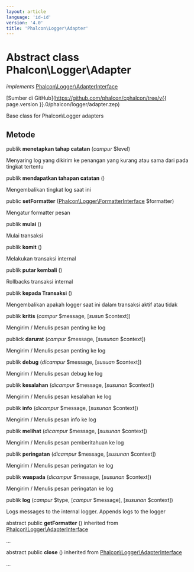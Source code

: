 ```yaml
---
layout: article
language: 'id-id'
version: '4.0'
title: 'Phalcon\Logger\Adapter'
---
```

# Abstract class **Phalcon\Logger\Adapter**

*implements* [Phalcon\Logger\AdapterInterface](Phalcon_Logger_AdapterInterface)

[Sumber di GitHub](https://github.com/phalcon/cphalcon/tree/v{{ page.version }}.0/phalcon/logger/adapter.zep)

Base class for Phalcon\Logger adapters

## Metode

publik **menetapkan tahap catatan** (*campur* $level)

Menyaring log yang dikirim ke penangan yang kurang atau sama dari pada tingkat tertentu

publik **mendapatkan tahapan catatan** ()

Mengembalikan tingkat log saat ini

public **setFormatter** ([Phalcon\Logger\FormatterInterface](Phalcon_Logger_FormatterInterface) $formatter)

Mengatur formatter pesan

publik **mulai** ()

Mulai transaksi

publik **komit** ()

Melakukan transaksi internal

publik **putar kembali** ()

Rollbacks transaksi internal

publik **kepada Transaksi** ()

Mengembalikan apakah logger saat ini dalam transaksi aktif atau tidak

publik **kritis** (*campur* $message, [*susun* $context])

Mengirim / Menulis pesan penting ke log

publick **darurat** (*campur* $message, [*susunan* $context])

Mengirim / Menulis pesan penting ke log

publik **debug** (*dicampur* $message, [*susuan* $context])

Mengirim / Menulis pesan debug ke log

publik **kesalahan** (*dicampur* $message, [*susunan* $context])

Mengirim / Menulis pesan kesalahan ke log

publik **info** (*dicampur* $message, [*susunan* $context])

Mengirim / Menulis pesan info ke log

publik **melihat** (*dicampur* $message, [*susunan* $context])

Mengirim / Menulis pesan pemberitahuan ke log

publik **peringatan** (*dicampur* $message, [*susunan* $context])

Mengirim / Menulis pesan peringatan ke log

publik **waspada** (*dicampur* $message, [*susunan* $context])

Mengirim / Menulis pesan peringatan ke log

publik **log** (*campur* $type, [*campur* $message], [*susunan* $context])

Logs messages to the internal logger. Appends logs to the logger

abstract public **getFormatter** () inherited from [Phalcon\Logger\AdapterInterface](Phalcon_Logger_AdapterInterface)

...

abstract public **close** () inherited from [Phalcon\Logger\AdapterInterface](Phalcon_Logger_AdapterInterface)

...